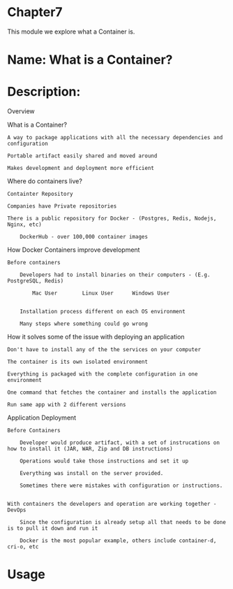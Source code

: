 # Chapter7
This module we explore what a Container is.

# Name: What is a Container?

# Description: 

Overview

What is a Container?

    A way to package applications with all the necessary dependencies and configuration

    Portable artifact easily shared and moved around

    Makes development and deployment more efficient

Where do containers live?

    Containter Repository

    Companies have Private repositories

    There is a public repository for Docker - (Postgres, Redis, Nodejs, Nginx, etc)

        DockerHub - over 100,000 container images

How Docker Containers improve development

    Before containers

        Developers had to install binaries on their computers - (E.g. PostgreSQL, Redis)

            Mac User        Linux User      Windows User


        Installation process different on each OS environment

        Many steps where something could go wrong


How it solves some of the issue with  deploying an application

    Don't have to install any of the the services on your computer

    The container is its own isolated environment

    Everything is packaged with the complete configuration in one environment

    One command that fetches the container and installs the application

    Run same app with 2 different versions

Application Deployment

    Before Containers

        Developer would produce artifact, with a set of instrucations on how to install it (JAR, WAR, Zip and DB instructions)

        Operations would take those instructions and set it up

        Everything was install on the server provided.

        Sometimes there were mistakes with configuration or instructions.


    With containers the developers and operation are working together - DevOps

        Since the configuration is already setup all that needs to be done is to pull it down and run it

        Docker is the most popular example, others include container-d, cri-o, etc

        


# Usage


    